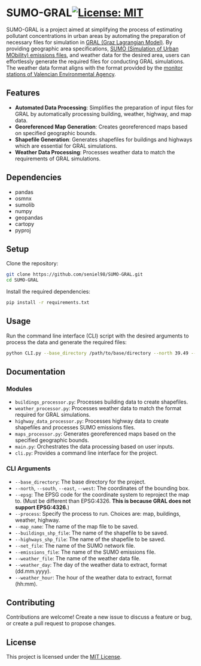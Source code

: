 # SUMO-GRAL[![License: MIT](https://img.shields.io/badge/License-MIT-yellow.svg)](https://opensource.org/licenses/MIT)

SUMO-GRAL is a project aimed at simplifying the process of estimating pollutant concentrations in urban areas by automating the preparation of necessary files for simulation in [GRAL (Graz Lagrangian Model)](https://gral.tugraz.at/). By providing geographic area specifications, [SUMO (Simulation of Urban MObility) emissions files](https://sumo.dlr.de/docs/Simulation/Output/Lane-_or_Edge-based_Emissions_Measures.html), and weather data for the desired area, users can effortlessly generate the required files for conducting GRAL simulations. The weather data format aligns with the format provided by the [monitor stations of Valencian Environmental Agency](https://mediambient.gva.es/es/web/calidad-ambiental/datos-on-line).

## Features

- **Automated Data Processing**: Simplifies the preparation of input files for GRAL by automatically processing building, weather, highway, and map data.
- **Georeferenced Map Generation**: Creates georeferenced maps based on specified geographic bounds.
- **Shapefile Generation**: Generates shapefiles for buildings and highways which are essential for GRAL simulations.
- **Weather Data Processing**: Processes weather data to match the requirements of GRAL simulations.

## Dependencies

- pandas
- osmnx
- sumolib
- numpy
- geopandas
- cartopy
- pyproj

## Setup

Clone the repository:

```bash
git clone https://github.com/seniel98/SUMO-GRAL.git
cd SUMO-GRAL
```

Install the required dependencies:

```bash
pip install -r requirements.txt
```

## Usage

Run the command line interface (CLI) script with the desired arguments to process the data and generate the required files:

```bash
python CLI.py --base_directory /path/to/base/directory --north 39.49 --south 39.47 --east -0.37 --west -0.39 --epsg 3857 --process all
```

## Documentation

### Modules

- `buildings_processor.py`: Processes building data to create shapefiles.
- `weather_processor.py`: Processes weather data to match the format required for GRAL simulations.
- `highway_data_processor.py`: Processes highway data to create shapefiles and processes SUMO emissions files.
- `maps_processor.py`: Generates georeferenced maps based on the specified geographic bounds.
- `main.py`: Orchestrates the data processing based on user inputs.
- `cli.py`: Provides a command line interface for the project.

### CLI Arguments

- `--base_directory`: The base directory for the project.
- `--north`, `--south`, `--east`, `--west`: The coordinates of the bounding box.
- `--epsg`: The EPSG code for the coordinate system to reproject the map to. (Must be different than EPSG:4326. **This is because GRAL does not support EPSG:4326.**)
- `--process`: Specify the process to run. Choices are: map, buildings, weather, highway.
- `--map_name`: The name of the map file to be saved.
- `--buildings_shp_file`: The name of the shapefile to be saved.
- `--highways_shp_file`: The name of the shapefile to be saved.
- `--net_file`: The name of the SUMO network file.
- `--emissions_file`: The name of the SUMO emissions file.
- `--weather_file`: The name of the weather data file.
- `--weather_day`: The day of the weather data to extract, format (dd.mm.yyyy).
- `--weather_hour`: The hour of the weather data to extract, format (hh:mm).

## Contributing

Contributions are welcome! Create a new issue to discuss a feature or bug, or create a pull request to propose changes.

## License

This project is licensed under the [MIT License](LICENSE).

